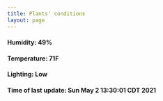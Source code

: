 ```yaml
---
title: Plants' conditions
layout: page
---
```



#### Humidity: 49%
#### Temperature: 71F
#### Lighting: Low
#### Time of last update: Sun May  2 13:30:01 CDT 2021
